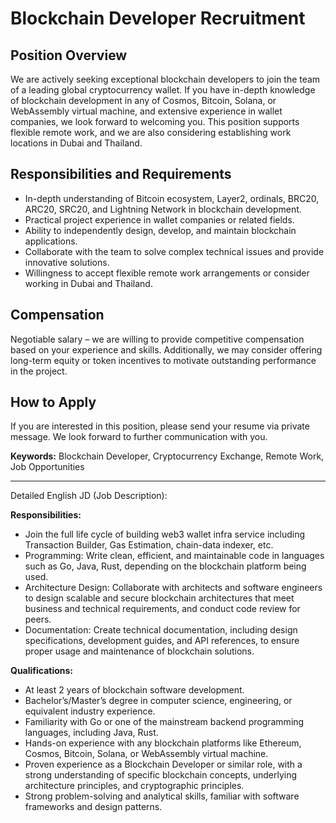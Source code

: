 # Blockchain Developer Recruitment

## Position Overview

We are actively seeking exceptional blockchain developers to join the team of a leading global cryptocurrency wallet. If you have in-depth knowledge of blockchain development in any of Cosmos, Bitcoin, Solana, or WebAssembly virtual machine, and extensive experience in wallet companies, we look forward to welcoming you. This position supports flexible remote work, and we are also considering establishing work locations in Dubai and Thailand.

## Responsibilities and Requirements

- In-depth understanding of Bitcoin ecosystem, Layer2, ordinals, BRC20, ARC20, SRC20, and Lightning Network in blockchain development.
- Practical project experience in wallet companies or related fields.
- Ability to independently design, develop, and maintain blockchain applications.
- Collaborate with the team to solve complex technical issues and provide innovative solutions.
- Willingness to accept flexible remote work arrangements or consider working in Dubai and Thailand.

## Compensation

Negotiable salary – we are willing to provide competitive compensation based on your experience and skills. Additionally, we may consider offering long-term equity or token incentives to motivate outstanding performance in the project.

## How to Apply

If you are interested in this position, please send your resume via private message. We look forward to further communication with you.

**Keywords:** Blockchain Developer, Cryptocurrency Exchange, Remote Work, Job Opportunities

---

Detailed English JD (Job Description):

**Responsibilities:**

- Join the full life cycle of building web3 wallet infra service including Transaction Builder, Gas Estimation, chain-data indexer, etc.
- Programming: Write clean, efficient, and maintainable code in languages such as Go, Java, Rust, depending on the blockchain platform being used.
- Architecture Design: Collaborate with architects and software engineers to design scalable and secure blockchain architectures that meet business and technical requirements, and conduct code review for peers.
- Documentation: Create technical documentation, including design specifications, development guides, and API references, to ensure proper usage and maintenance of blockchain solutions.

**Qualifications:**

- At least 2 years of blockchain software development.
- Bachelor’s/Master’s degree in computer science, engineering, or equivalent industry experience.
- Familiarity with Go or one of the mainstream backend programming languages, including Java, Rust.
- Hands-on experience with any blockchain platforms like Ethereum, Cosmos, Bitcoin, Solana, or WebAssembly virtual machine.
- Proven experience as a Blockchain Developer or similar role, with a strong understanding of specific blockchain concepts, underlying architecture principles, and cryptographic principles.
- Strong problem-solving and analytical skills, familiar with software frameworks and design patterns.
